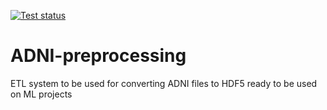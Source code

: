 [![Test status](https://github.com/PiterDaCosta/ADNI-preprocessing/actions/workflows/docker-image.yml/badge.svg)](https://github.com/PiterDaCosta/ADNI-preprocessing/actions/workflows/docker-image.yml)

# ADNI-preprocessing
ETL system to be used for converting ADNI files to HDF5 ready to be used on ML projects
